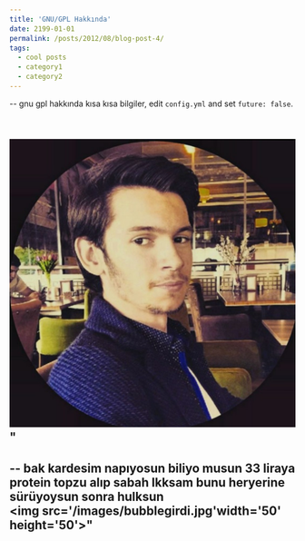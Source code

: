 ```yaml
---
title: 'GNU/GPL Hakkında'
date: 2199-01-01
permalink: /posts/2012/08/blog-post-4/
tags:
  - cool posts
  - category1
  - category2
---
```

--
gnu gpl hakkında kısa kısa bilgiler, edit `config.yml` and set `future: false`. 

<br/><img src='/images/profil.png'>"
--
--
bak kardesim napıyosun biliyo musun 33 liraya protein topzu alıp sabah lkksam bunu heryerine sürüyoysun sonra hulksun
<br/><img src='/images/bubblegirdi.jpg'width='50' height='50'>"
--
